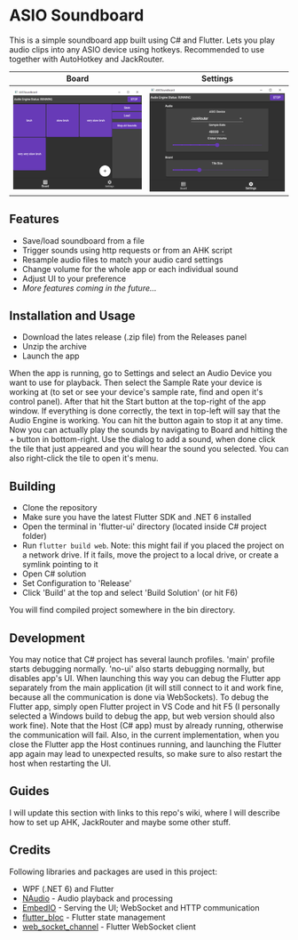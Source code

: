 # ASIO Soundboard

This is a simple soundboard app built using C# and Flutter. Lets you play audio clips into any ASIO device using hotkeys. Recommended to use together with AutoHotkey and JackRouter.

Board | Settings
-|-
![screenshot_board](img/screenshots/board_1.png) | ![screenshot_settings](img/screenshots/settings_1.png)

## Features

- Save/load soundboard from a file
- Trigger sounds using http requests or from an AHK script
- Resample audio files to match your audio card settings
- Change volume for the whole app or each individual sound
- Adjust UI to your preference
- *More features coming in the future...*

## Installation and Usage

- Download the lates release (.zip file) from the Releases panel
- Unzip the archive
- Launch the app

When the app is running, go to Settings and select an Audio Device you want to use for playback. Then select the Sample Rate your device is working at (to set or see your device's sample rate, find and open it's control panel). After that hit the Start button at the top-right of the app window. If everything is done correctly, the text in top-left will say that the Audio Engine is working. You can hit the button again to stop it at any time. Now you can actually play the sounds by navigating to Board and hitting the + button in bottom-right. Use the dialog to add a sound, when done click the tile that just appeared and you will hear the sound you selected. You can also right-click the tile to open it's menu.
    
## Building

- Clone the repository
- Make sure you have the latest Flutter SDK and .NET 6 installed
- Open the terminal in 'flutter-ui' directory (located inside C# project folder)
- Run `flutter build web`. Note: this might fail if you placed the project on a network drive. If it fails, move the project to a local drive, or create a symlink pointing to it
- Open C# solution
- Set Configuration to 'Release'
- Click 'Build' at the top and select 'Build Solution' (or hit F6)

You will find compiled project somewhere in the bin directory.

## Development

You may notice that C# project has several launch profiles. 'main' profile starts debugging normally. 'no-ui' also starts debugging normally, but disables app's UI. When launching this way you can debug the Flutter app separately from the main application (it will still connect to it and work fine, because all the communication is done via WebSockets). To debug the Flutter app, simply open Flutter project in VS Code and hit F5 (I personally selected a Windows build to debug the app, but web version should also work fine). Note that the Host (C# app) must by already running, otherwise the communication will fail. Also, in the current implementation, when you close the Flutter app the Host continues running, and launching the Flutter app again may lead to unexpected results, so make sure to also restart the host when restarting the UI.

## Guides

I will update this section with links to this repo's wiki, where I will describe how to set up AHK, JackRouter and maybe some other stuff.

## Credits

Following libraries and packages are used in this project:
- WPF (.NET 6) and Flutter
- [NAudio](https://github.com/naudio/NAudio) - Audio playback and processing
- [EmbedIO](https://unosquare.github.io/embedio/) - Serving the UI; WebSocket and HTTP communication
- [flutter_bloc](https://bloclibrary.dev) - Flutter state management
- [web_socket_channel](https://github.com/dart-lang/web_socket_channel) - Flutter WebSocket client
